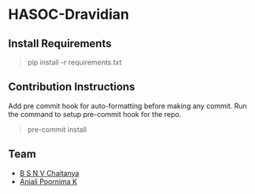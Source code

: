 # HASOC-Dravidian

## Install Requirements
> pip install -r requirements.txt

## Contribution Instructions
Add pre commit hook for auto-formatting before making any commit.
Run the command to setup pre-commit hook for the repo.
> pre-commit install

## Team
- [B S N V Chaitanya](https://www.linkedin.com/in/basava-sai-naga-viswa-chaitanya-665083172/)
- [Anjali Poornima K](https://www.linkedin.com/in/anjali-poornima-1306/)
